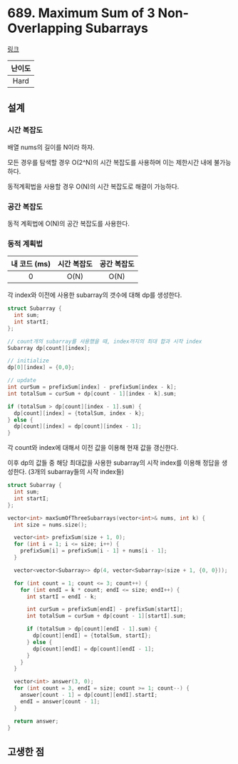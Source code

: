 # 689. Maximum Sum of 3 Non-Overlapping Subarrays

[링크](https://leetcode.com/problems/maximum-sum-of-3-non-overlapping-subarrays/description/)

| 난이도 |
| :----: |
|  Hard  |

## 설계

### 시간 복잡도

배열 nums의 길이를 N이라 하자.

모든 경우를 탐색할 경우 O(2^N)의 시간 복잡도를 사용하며 이는 제한시간 내에 불가능하다.

동적계획법을 사용할 경우 O(N)의 시간 복잡도로 해결이 가능하다.

### 공간 복잡도

동적 계획법에 O(N)의 공간 복잡도를 사용한다.

### 동적 계획법

| 내 코드 (ms) | 시간 복잡도 | 공간 복잡도 |
| :----------: | :---------: | :---------: |
|      0       |    O(N)     |    O(N)     |

각 index와 이전에 사용한 subarray의 갯수에 대해 dp를 생성한다.

```cpp
struct Subarray {
  int sum;
  int startI;
};

// count개의 subarray를 사용했을 때, index까지의 최대 합과 시작 index
Subarray dp[count][index];

// initialize
dp[0][index] = {0,0};

// update
int curSum = prefixSum[index] - prefixSum[index - k];
int totalSum = curSum + dp[count - 1][index - k].sum;

if (totalSum > dp[count][index - 1].sum) {
  dp[count][index] = {totalSum, index - k};
} else {
  dp[count][index] = dp[count][index - 1];
}
```

각 count와 index에 대해서 이전 값을 이용해 현재 값을 갱신한다.

이후 dp의 값들 중 해당 최대값을 사용한 subarray의 시작 index를 이용해 정답을 생성한다. (3개의 subarray들의 시작 index들)

```cpp
struct Subarray {
  int sum;
  int startI;
};

vector<int> maxSumOfThreeSubarrays(vector<int>& nums, int k) {
  int size = nums.size();

  vector<int> prefixSum(size + 1, 0);
  for (int i = 1; i <= size; i++) {
    prefixSum[i] = prefixSum[i - 1] + nums[i - 1];
  }

  vector<vector<Subarray>> dp(4, vector<Subarray>(size + 1, {0, 0}));

  for (int count = 1; count <= 3; count++) {
    for (int endI = k * count; endI <= size; endI++) {
      int startI = endI - k;

      int curSum = prefixSum[endI] - prefixSum[startI];
      int totalSum = curSum + dp[count - 1][startI].sum;

      if (totalSum > dp[count][endI - 1].sum) {
        dp[count][endI] = {totalSum, startI};
      } else {
        dp[count][endI] = dp[count][endI - 1];
      }
    }
  }

  vector<int> answer(3, 0);
  for (int count = 3, endI = size; count >= 1; count--) {
    answer[count - 1] = dp[count][endI].startI;
    endI = answer[count - 1];
  }

  return answer;
}
```

## 고생한 점
